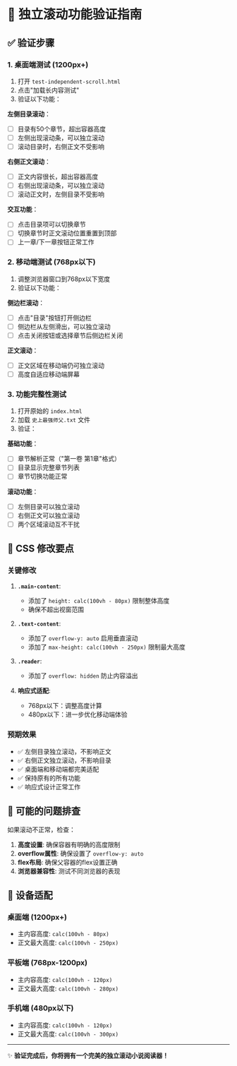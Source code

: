 # 🎯 独立滚动功能验证指南

## ✅ 验证步骤

### 1. 桌面端测试 (1200px+)
1. 打开 `test-independent-scroll.html`
2. 点击"加载长内容测试"
3. 验证以下功能：

**左侧目录滚动**：
- [ ] 目录有50个章节，超出容器高度
- [ ] 左侧出现滚动条，可以独立滚动
- [ ] 滚动目录时，右侧正文不受影响

**右侧正文滚动**：
- [ ] 正文内容很长，超出容器高度  
- [ ] 右侧出现滚动条，可以独立滚动
- [ ] 滚动正文时，左侧目录不受影响

**交互功能**：
- [ ] 点击目录项可以切换章节
- [ ] 切换章节时正文滚动位置重置到顶部
- [ ] 上一章/下一章按钮正常工作

### 2. 移动端测试 (768px以下)
1. 调整浏览器窗口到768px以下宽度
2. 验证以下功能：

**侧边栏滚动**：
- [ ] 点击"目录"按钮打开侧边栏
- [ ] 侧边栏从左侧滑出，可以独立滚动
- [ ] 点击关闭按钮或选择章节后侧边栏关闭

**正文滚动**：
- [ ] 正文区域在移动端仍可独立滚动
- [ ] 高度自适应移动端屏幕

### 3. 功能完整性测试
1. 打开原始的 `index.html`
2. 加载 `史上最强师父.txt` 文件
3. 验证：

**基础功能**：
- [ ] 章节解析正常（"第一卷 第1章"格式）
- [ ] 目录显示完整章节列表
- [ ] 章节切换功能正常

**滚动功能**：
- [ ] 左侧目录可以独立滚动
- [ ] 右侧正文可以独立滚动
- [ ] 两个区域滚动互不干扰

## 🎨 CSS 修改要点

### 关键修改
1. **`.main-content`**: 
   - 添加了 `height: calc(100vh - 80px)` 限制整体高度
   - 确保不超出视窗范围

2. **`.text-content`**: 
   - 添加了 `overflow-y: auto` 启用垂直滚动
   - 添加了 `max-height: calc(100vh - 250px)` 限制最大高度

3. **`.reader`**: 
   - 添加了 `overflow: hidden` 防止内容溢出

4. **响应式适配**: 
   - 768px以下：调整高度计算
   - 480px以下：进一步优化移动端体验

### 预期效果
- ✅ 左侧目录独立滚动，不影响正文
- ✅ 右侧正文独立滚动，不影响目录
- ✅ 桌面端和移动端都完美适配
- ✅ 保持原有的所有功能
- ✅ 响应式设计正常工作

## 🐛 可能的问题排查

如果滚动不正常，检查：
1. **高度设置**: 确保容器有明确的高度限制
2. **overflow属性**: 确保设置了 `overflow-y: auto`
3. **flex布局**: 确保父容器的flex设置正确
4. **浏览器兼容性**: 测试不同浏览器的表现

## 📱 设备适配

### 桌面端 (1200px+)
- 主内容高度: `calc(100vh - 80px)`
- 正文最大高度: `calc(100vh - 250px)`

### 平板端 (768px-1200px)  
- 主内容高度: `calc(100vh - 120px)`
- 正文最大高度: `calc(100vh - 280px)`

### 手机端 (480px以下)
- 主内容高度: `calc(100vh - 120px)`
- 正文最大高度: `calc(100vh - 300px)`

---

✨ **验证完成后，你将拥有一个完美的独立滚动小说阅读器！**